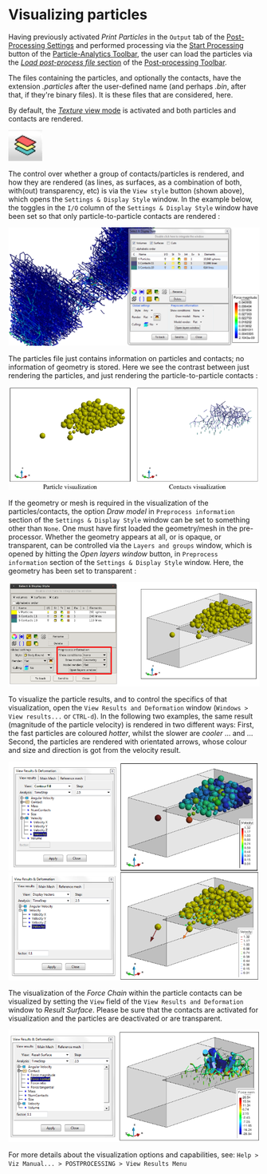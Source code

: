 # Visualizing particles

Having previously activated *Print Particles* in the `Output` tab of the [Post-Processing Settings](post_processing_options_frame4.md) and performed processing via the [Start Processing](post_processing_control.md) button of the [Particle-Analytics Toolbar](post_preprocessing.md), the user can load the particles via the [*Load post-process file* section](post_load_results.md) of the [Post-processing Toolbar](post_postprocessing.md).

The files containing the particles, and optionally the contacts, have the extension _.particles_ after the user-defined name (and perhaps _.bin_, after that, if they're binary files).  It is these files that are considered, here.

By default, the [*Texture* view mode](post_view_modes.md) is activated and both particles and contacts are
rendered. 

![](img/viewStyleIcon.png "`View Style` icon")

The control over whether a group of contacts/particles is rendered, and how they are rendered (as lines, as surfaces, as a combination of both, with(out) transparency, etc) is via the `View style` button (shown above), which opens the `Settings & Display Style` window.  In the example below, the toggles in the `I/O` column of the `Settings & Display Style` window have been set so that only particle-to-particle contacts are rendered :

![](img/p2pContacts_forceMagnitude.png "Contacts, visualized")

The particles file just contains information on particles and contacts; no information of geometry
is stored.  Here we see the contrast between just rendering the particles, and just rendering the particle-to-particle contacts :

![](img/post_particle-contact_visualization.png "Visualizing Particles, or Contacts?")

If the geometry or mesh is required in the visualization of the particles/contacts, the option *Draw model* in `Preprocess information` section of the `Settings & Display Style` window can be set to something other than `None`.  One must have first loaded the geometry/mesh in the pre-processor. Whether the geometry appears at all, or is opaque, or transparent, can be controlled via the `Layers and groups` window, which is opened by hitting the *Open layers window* button, in `Preprocess information` section of the `Settings & Display Style` window.  Here, the geometry has been set to transparent :

![](img/post_particle_display_style.png "Particles with transparent geometry")

To visualize the particle results, and to control the specifics of that visualization, open the `View Results and Deformation` window (`Windows > View results...` or `CTRL-d`).  In the following two examples, the same result (magnitude of the particle velocity) is rendered in two different ways: First, the fast particles are coloured *hotter*, whilst the slower are *cooler* ... and ... Second, the particles are rendered with orientated arrows, whose colour and size and direction is got from the velocity result.

![](img/post_particle_display_velocity.png "Coloured particles")
![](img/post_particle_display_velocity_vectors.png "Coloured, scaled and orientated arrows")

The visualization of the *Force Chain* within the particle contacts can be visualized by setting the `View` field of the `View Results and Deformation` window to *Result Surface*.  Please be sure that the contacts are activated for visualization and the particles are deactivated or are transparent.

![](img/post_particle_display_force-chain.png "Contacts: force chain")

For more details about the visualization options and capabilities, see: `Help > Viz Manual... > POSTPROCESSING > View Results Menu`